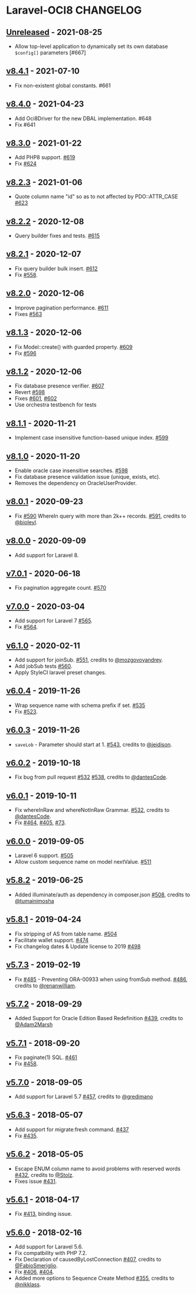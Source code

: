 # Laravel-OCI8 CHANGELOG

## [Unreleased] - 2021-08-25

- Allow top-level application to dynamically set its own database `$config[]` parameters [#667]

## [v8.4.1] - 2021-07-10

- Fix non-existent global constants. #661

## [v8.4.0] - 2021-04-23

- Add Oci8Driver for the new DBAL implementation. #648
- Fix #641

## [v8.3.0] - 2021-01-22

- Add PHP8 support. [#619]
- Fix [#624]

## [v8.2.3] - 2021-01-06

- Quote column name "id" so as to not affected by PDO::ATTR_CASE [#623]

## [v8.2.2] - 2020-12-08

- Query builder fixes and tests. [#615]

## [v8.2.1] - 2020-12-07

- Fix query builder bulk insert. [#612]
- Fix [#558].

## [v8.2.0] - 2020-12-06

- Improve pagination performance. [#611]
- Fixes [#563]

## [v8.1.3] - 2020-12-06

- Fix Model::create() with guarded property. [#609]
- Fix [#596]

## [v8.1.2] - 2020-12-06

- Fix database presence verifier. [#607]
- Revert [#598]
- Fixes [#601], [#602]
- Use orchestra testbench for tests

## [v8.1.1] - 2020-11-21

- Implement case insensitive function-based unique index. [#599]

## [v8.1.0] - 2020-11-20

- Enable oracle case insensitive searches. [#598]
- Fix database presence validation issue (unique, exists, etc).
- Removes the dependency on OracleUserProvider.

## [v8.0.1] - 2020-09-23

- Fix [#590] WhereIn query with more than 2k++ records. [#591], credits to [@bioleyl].

## [v8.0.0] - 2020-09-09

- Add support for Laravel 8.

## [v7.0.1] - 2020-06-18

- Fix pagination aggregate count. [#570]

## [v7.0.0] - 2020-03-04

- Add support for Laravel 7 [#565].
- Fix [#564].

## [v6.1.0] - 2020-02-11

- Add support for joinSub. [#551], credits to [@mozgovoyandrey].
- Add jobSub tests [#560].
- Apply StyleCI laravel preset changes.

## [v6.0.4] - 2019-11-26

- Wrap sequence name with schema prefix if set. [#535]
- Fix [#523].

## [v6.0.3] - 2019-11-26

- `saveLob` - Parameter should start at 1. [#543], credits to [@jeidison].

## [v6.0.2] - 2019-10-18

- Fix bug from pull request [#532] [#538], credits to [@dantesCode].

## [v6.0.1] - 2019-10-11

- Fix whereInRaw and whereNotInRaw Grammar. [#532], credits to [@dantesCode].
- Fix [#464], [#405], [#73].

## [v6.0.0] - 2019-09-05

- Laravel 6 support. [#505]
- Allow custom sequence name on model nextValue. [#511]

## [v5.8.2] - 2019-06-25

- Added illuminate/auth as dependency in composer.json [#508], credits to [@tumainimosha]

## [v5.8.1] - 2019-04-24

- Fix stripping of AS from table name. [#504]
- Facilitate wallet support. [#474]
- Fix changelog dates & Update license to 2019 [#498]

## [v5.7.3] - 2019-02-19

- Fix [#485] - Preventing ORA-00933 when using fromSub method. [#486], credits to [@renanwilliam].

## [v5.7.2] - 2018-09-29

- Added Support for Oracle Edition Based Redefinition [#439][#465], credits to [@Adam2Marsh]

## [v5.7.1] - 2018-09-20

- Fix paginate(1) SQL. [#461]
- Fix [#458].

## [v5.7.0] - 2018-09-05

- Add support for Laravel 5.7 [#457], credits to [@gredimano]


## [v5.6.3] - 2018-05-07

- Add support for migrate:fresh command. [#437]
- Fix [#435].

## [v5.6.2] - 2018-05-05

- Escape ENUM column name to avoid problems with reserved words [#432], credits to [@Stolz].
- Fixes issue [#431].

## [v5.6.1] - 2018-04-17

- Fix [#413], binding issue.

## [v5.6.0] - 2018-02-16

- Add support for Laravel 5.6.
- Fix compatbility with PHP 7.2.
- Fix Declaration of causedByLostConnection [#407], credits to [@FabioSmeriglio].
- Fix [#406], [#404].
- Added more options to Sequence Create Method [#355], credits to [@nikklass].

[Unreleased]: https://github.com/yajra/laravel-oci8/compare/v8.4.1...8.x
[v8.4.1]: https://github.com/yajra/laravel-oci8/compare/v8.4.0...v8.4.1
[v8.4.0]: https://github.com/yajra/laravel-oci8/compare/v8.3.0...v8.4.0
[v8.3.0]: https://github.com/yajra/laravel-oci8/compare/v8.2.3...v8.3.0
[v8.2.3]: https://github.com/yajra/laravel-oci8/compare/v8.2.2...v8.2.3
[v8.2.2]: https://github.com/yajra/laravel-oci8/compare/v8.2.1...v8.2.2
[v8.2.1]: https://github.com/yajra/laravel-oci8/compare/v8.2.0...v8.2.1
[v8.2.0]: https://github.com/yajra/laravel-oci8/compare/v8.1.3...v8.2.0
[v8.1.3]: https://github.com/yajra/laravel-oci8/compare/v8.1.2...v8.1.3
[v8.1.2]: https://github.com/yajra/laravel-oci8/compare/v8.1.1...v8.1.2
[v8.1.1]: https://github.com/yajra/laravel-oci8/compare/v8.1.0...v8.1.1
[v8.1.0]: https://github.com/yajra/laravel-oci8/compare/v8.0.0...v8.1.0
[v8.0.1]: https://github.com/yajra/laravel-oci8/compare/v8.0.0...v8.0.1
[v8.0.0]: https://github.com/yajra/laravel-oci8/compare/v7.0.1...v8.0.0
[v7.0.1]: https://github.com/yajra/laravel-oci8/compare/v7.0.0...v7.0.1
[v7.0.0]: https://github.com/yajra/laravel-oci8/compare/v6.1.0...v7.0.0
[v6.1.0]: https://github.com/yajra/laravel-oci8/compare/v6.0.4...v6.1.0
[v6.0.4]: https://github.com/yajra/laravel-oci8/compare/v6.0.3...v6.0.4
[v6.0.3]: https://github.com/yajra/laravel-oci8/compare/v6.0.2...v6.0.3
[v6.0.2]: https://github.com/yajra/laravel-oci8/compare/v6.0.1...v6.0.2
[v6.0.1]: https://github.com/yajra/laravel-oci8/compare/v6.0.0...v6.0.1
[v6.0.0]: https://github.com/yajra/laravel-oci8/compare/v5.8.2...v6.0.0
[v5.8.2]: https://github.com/yajra/laravel-oci8/compare/v5.8.1...v5.8.2
[v5.8.1]: https://github.com/yajra/laravel-oci8/compare/v5.8.0...v5.8.1
[v5.8.0]: https://github.com/yajra/laravel-oci8/compare/v5.7.3...v5.8.0
[v5.7.3]: https://github.com/yajra/laravel-oci8/compare/v5.7.2...v5.7.3
[v5.7.2]: https://github.com/yajra/laravel-oci8/compare/v5.7.1...v5.7.2
[v5.7.1]: https://github.com/yajra/laravel-oci8/compare/v5.7.0...v5.7.1
[v5.7.0]: https://github.com/yajra/laravel-oci8/compare/v5.6.2...v5.7.0
[v5.6.3]: https://github.com/yajra/laravel-oci8/compare/v5.6.2...v5.6.3
[v5.6.2]: https://github.com/yajra/laravel-oci8/compare/v5.6.1...v5.6.2
[v5.6.1]: https://github.com/yajra/laravel-oci8/compare/v5.6.0...v5.6.1
[v5.6.0]: https://github.com/yajra/laravel-oci8/compare/v5.5.7...v5.6.0

[#355]: https://github.com/yajra/laravel-oci8/pull/355
[#407]: https://github.com/yajra/laravel-oci8/pull/407
[#432]: https://github.com/yajra/laravel-oci8/pull/432
[#437]: https://github.com/yajra/laravel-oci8/pull/437
[#457]: https://github.com/yajra/laravel-oci8/pull/457
[#461]: https://github.com/yajra/laravel-oci8/pull/461
[#439]: https://github.com/yajra/laravel-oci8/pull/439
[#465]: https://github.com/yajra/laravel-oci8/pull/465
[#486]: https://github.com/yajra/laravel-oci8/pull/486
[#491]: https://github.com/yajra/laravel-oci8/pull/491
[#504]: https://github.com/yajra/laravel-oci8/pull/504
[#474]: https://github.com/yajra/laravel-oci8/pull/474
[#498]: https://github.com/yajra/laravel-oci8/pull/498
[#508]: https://github.com/yajra/laravel-oci8/pull/508
[#505]: https://github.com/yajra/laravel-oci8/pull/505
[#511]: https://github.com/yajra/laravel-oci8/pull/511
[#532]: https://github.com/yajra/laravel-oci8/pull/532
[#538]: https://github.com/yajra/laravel-oci8/pull/538
[#543]: https://github.com/yajra/laravel-oci8/pull/543
[#535]: https://github.com/yajra/laravel-oci8/pull/535
[#551]: https://github.com/yajra/laravel-oci8/pull/551
[#560]: https://github.com/yajra/laravel-oci8/pull/560
[#565]: https://github.com/yajra/laravel-oci8/pull/565
[#570]: https://github.com/yajra/laravel-oci8/pull/570
[#591]: https://github.com/yajra/laravel-oci8/pull/591
[#598]: https://github.com/yajra/laravel-oci8/pull/598
[#599]: https://github.com/yajra/laravel-oci8/pull/599
[#607]: https://github.com/yajra/laravel-oci8/pull/607
[#609]: https://github.com/yajra/laravel-oci8/pull/609
[#611]: https://github.com/yajra/laravel-oci8/pull/611
[#612]: https://github.com/yajra/laravel-oci8/pull/612
[#615]: https://github.com/yajra/laravel-oci8/pull/615
[#623]: https://github.com/yajra/laravel-oci8/pull/623
[#619]: https://github.com/yajra/laravel-oci8/pull/619

[#624]: https://github.com/yajra/laravel-oci8/issue/624
[#558]: https://github.com/yajra/laravel-oci8/issue/558
[#563]: https://github.com/yajra/laravel-oci8/issue/563
[#596]: https://github.com/yajra/laravel-oci8/issue/596
[#602]: https://github.com/yajra/laravel-oci8/issue/602
[#601]: https://github.com/yajra/laravel-oci8/issue/601
[#590]: https://github.com/yajra/laravel-oci8/issue/590
[#564]: https://github.com/yajra/laravel-oci8/issue/564
[#523]: https://github.com/yajra/laravel-oci8/issue/523
[#413]: https://github.com/yajra/laravel-oci8/issue/413
[#406]: https://github.com/yajra/laravel-oci8/issue/406
[#404]: https://github.com/yajra/laravel-oci8/issue/404
[#431]: https://github.com/yajra/laravel-oci8/issue/431
[#435]: https://github.com/yajra/laravel-oci8/issue/435
[#458]: https://github.com/yajra/laravel-oci8/issue/458
[#485]: https://github.com/yajra/laravel-oci8/issue/485
[#464]: https://github.com/yajra/laravel-oci8/issue/464
[#405]: https://github.com/yajra/laravel-oci8/issue/405
[#73]: https://github.com/yajra/laravel-oci8/issue/73

[@FabioSmeriglio]: https://github.com/FabioSmeriglio
[@nikklass]: https://github.com/nikklass
[@Stolz]: https://github.com/Stolz
[@gredimano]: https://github.com/gredimano
[@Adam2Marsh]: https://github.com/Adam2Marsh
[@renanwilliam]: https://github.com/renanwilliam
[@tumainimosha]: https://github.com/tumainimosha
[@dantesCode]: https://github.com/dantesCode
[@jeidison]: https://github.com/jeidison
[@mozgovoyandrey]: https://github.com/mozgovoyandrey
[@bioleyl]: https://github.com/bioleyl
